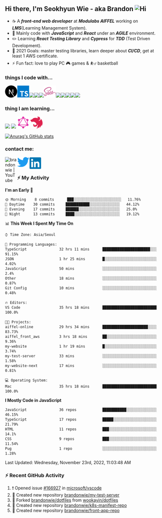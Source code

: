 ## Hi there, I'm Seokhyun Wie - aka Brandon <img src='https://qpluspicture.oss-cn-beijing.aliyuncs.com/6LjjQA/Hi.gif' alt='Hi' width="24"/>

- ☕ A _**front-end web developer**_ at _**Modulabs AIFFEL**_ working on _**LMS**_(Learning Management System).
- 🔄 Mainly code with _**JavaScript**_ and _**React**_ under an _**AGILE**_ environment.
- ✏️ Learning _**React Testing Library**_ and _**Cypress**_ for _**TDD**_ (Test Driven Development).
- 🎯 2021 Goals: master testing libraries, learn deeper about _**CI/CD**_, get at least 1 AWS certificate.
- ⚡ Fun fact: love to play PC 🎮 games️ \& ⛹️‍♂️ basketball

### things I code with...

<img src="https://raw.githubusercontent.com/devicons/devicon/master/icons/nextjs/nextjs-original.svg" width="40px"><img src="https://raw.githubusercontent.com/devicons/devicon/master/icons/typescript/typescript-original.svg" width="40px"><img src="https://cdn.jsdelivr.net/gh/devicons/devicon@latest/icons/react/react-original.svg" width="40px"><img src="https://cdn.jsdelivr.net/gh/devicons/devicon/icons/vscode/vscode-original.svg" width="40px"><img src="https://cdn.jsdelivr.net/gh/devicons/devicon@latest/icons/javascript/javascript-original.svg" width="40px"><img src="https://raw.githubusercontent.com/devicons/devicon/master/icons/sass/sass-original.svg" width="40px"><img src="https://cdn.jsdelivr.net/gh/devicons/devicon@latest/icons/git/git-original.svg" width="40px"><img src="https://cdn.jsdelivr.net/gh/devicons/devicon/icons/github/github-original.svg" width="40px"><img src="https://cdn.jsdelivr.net/gh/devicons/devicon/icons/amazonwebservices/amazonwebservices-original.svg" width="40px"><img src="https://cdn.jsdelivr.net/gh/devicons/devicon@latest/icons/mongodb/mongodb-original.svg" width="40px"><img src="https://cdn.jsdelivr.net/gh/devicons/devicon@latest/icons/nodejs/nodejs-plain.svg" width="40px">

### thing I am learning...

<img src="https://cdn.jsdelivr.net/gh/devicons/devicon/icons/jest/jest-plain.svg" width="40px"> <img src="https://icons-for-free.com/iconfiles/png/512/cypress-1324440144114984250.png" width="40px"> <img src="https://raw.githubusercontent.com/devicons/devicon/master/icons/graphql/graphql-plain.svg" width="40px"> <img src="https://raw.githubusercontent.com/devicons/devicon/master/icons/nestjs/nestjs-plain.svg" width="40px">

<!-- GitHub Stats -->

[![Anurag's GitHub stats](https://github-readme-stats.vercel.app/api?username=brandonwie&show_icons=true&title_color=ffc857&icon_color=8ac926&text_color=daf7dc&bg_color=151515&hide=stars&custom_title=Brandon's GitHub Stats)](https://github.com/anuraghazra/github-readme-stats)

### contact me:

[<img align="left" alt="brandonwie | YouTube" width="40px" src="https://iconape.com/wp-content/png_logo_vector/youtube-social-white-squircle.png" />][youtube] [<img align="left" alt="brandonwie | Twitter" width="40px" src="https://raw.githubusercontent.com/devicons/devicon/master/icons/twitter/twitter-original.svg" />][twitter] [<img align="left" alt="brandonwie | LinkedIn" width="40px" src="https://raw.githubusercontent.com/devicons/devicon/master/icons/linkedin/linkedin-original.svg" />][linkedin]

<br />
<br />

### ⚡ My Activity

<!--START_SECTION:waka-->
**I'm an Early 🐤** 

```text
🌞 Morning    8 commits      ███░░░░░░░░░░░░░░░░░░░░░░   11.76% 
🌆 Daytime    30 commits     ███████████░░░░░░░░░░░░░░   44.12% 
🌃 Evening    17 commits     ██████░░░░░░░░░░░░░░░░░░░   25.0% 
🌙 Night      13 commits     ████░░░░░░░░░░░░░░░░░░░░░   19.12%

```


📊 **This Week I Spent My Time On** 

```text
⌚︎ Time Zone: Asia/Seoul

💬 Programming Languages: 
TypeScript               32 hrs 11 mins      ██████████████████████░░░   91.15% 
JSON                     1 hr 25 mins        █░░░░░░░░░░░░░░░░░░░░░░░░   4.02% 
JavaScript               50 mins             ░░░░░░░░░░░░░░░░░░░░░░░░░   2.4% 
Other                    18 mins             ░░░░░░░░░░░░░░░░░░░░░░░░░   0.87% 
Git Config               10 mins             ░░░░░░░░░░░░░░░░░░░░░░░░░   0.48%

🔥 Editors: 
VS Code                  35 hrs 18 mins      █████████████████████████   100.0%

🐱‍💻 Projects: 
aiffel-online            29 hrs 34 mins      █████████████████████░░░░   83.73% 
aiffel_front_aws         3 hrs 18 mins       ██░░░░░░░░░░░░░░░░░░░░░░░   9.36% 
my-website               1 hr 19 mins        █░░░░░░░░░░░░░░░░░░░░░░░░   3.74% 
my-test-server           33 mins             ░░░░░░░░░░░░░░░░░░░░░░░░░   1.58% 
my-website-next          17 mins             ░░░░░░░░░░░░░░░░░░░░░░░░░   0.81%

💻 Operating System: 
Mac                      35 hrs 18 mins      █████████████████████████   100.0%

```

**I Mostly Code in JavaScript** 

```text
JavaScript               36 repos            ███████████░░░░░░░░░░░░░░   46.15% 
TypeScript               17 repos            █████░░░░░░░░░░░░░░░░░░░░   21.79% 
HTML                     11 repos            ███░░░░░░░░░░░░░░░░░░░░░░   14.1% 
CSS                      9 repos             ███░░░░░░░░░░░░░░░░░░░░░░   11.54% 
Pug                      1 repo              ░░░░░░░░░░░░░░░░░░░░░░░░░   1.28%

```



<!--END_SECTION:waka-->

<!--RECENT_ACTIVITY:last_update-->
Last Updated: Wednesday, November 23rd, 2022, 11:03:48 AM
<!--RECENT_ACTIVITY:last_update_end-->

### ⚡ Recent GitHub Activity

<!--RECENT_ACTIVITY:start-->
1. ❗️ Opened issue [#166927](https://github.com/microsoft/vscode/issues/166927) in [microsoft/vscode](https://github.com/microsoft/vscode)
2. 📔 Created new repository [brandonwie/my-test-server](https://github.com/brandonwie/my-test-server)
3. 🔱 Forked [brandonwie/dotfiles](https://github.com/brandonwie/dotfiles) from [wookayin/dotfiles](https://github.com/wookayin/dotfiles)
4. 📔 Created new repository [brandonwie/k8s-manifest-repo](https://github.com/brandonwie/k8s-manifest-repo)
5. 📔 Created new repository [brandonwie/front-app-repo](https://github.com/brandonwie/front-app-repo)
<!--RECENT_ACTIVITY:end-->

[youtube]: https://www.youtube.com/channel/UC7tk3UT7nn3cZNC2KBdb-4Q
[linkedin]: https://linkedin.com/in/brandonwie
[twitter]: https://twitter.com/brandonwie
